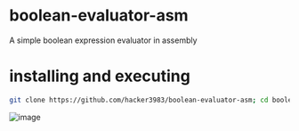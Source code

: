 # boolean-evaluator-asm
A simple boolean expression evaluator in assembly
# installing and executing
```bash
git clone https://github.com/hacker3983/boolean-evaluator-asm; cd boolean-evaluator-asm; ./boolean-evaluator
```
![image](https://user-images.githubusercontent.com/54384337/148316952-c977f04e-90f2-46b4-a9c6-c5cd6a8aca43.png)
